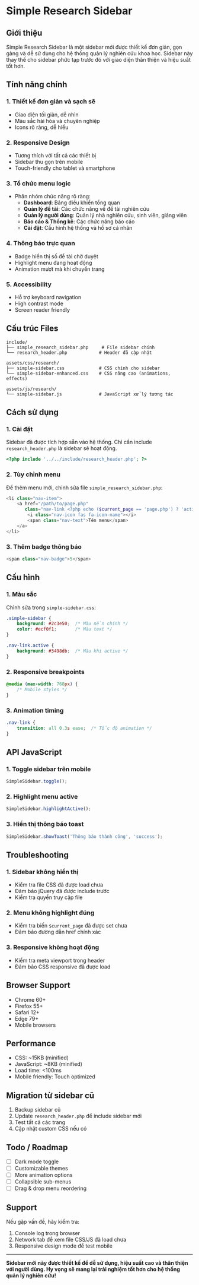 # Simple Research Sidebar

## Giới thiệu

Simple Research Sidebar là một sidebar mới được thiết kế đơn giản, gọn gàng và dễ sử dụng cho hệ thống quản lý nghiên cứu khoa học. Sidebar này thay thế cho sidebar phức tạp trước đó với giao diện thân thiện và hiệu suất tốt hơn.

## Tính năng chính

### 1. Thiết kế đơn giản và sạch sẽ
- Giao diện tối giản, dễ nhìn
- Màu sắc hài hòa và chuyên nghiệp
- Icons rõ ràng, dễ hiểu

### 2. Responsive Design
- Tương thích với tất cả các thiết bị
- Sidebar thu gọn trên mobile
- Touch-friendly cho tablet và smartphone

### 3. Tổ chức menu logic
- Phân nhóm chức năng rõ ràng:
  - **Dashboard**: Bảng điều khiển tổng quan
  - **Quản lý đề tài**: Các chức năng về đề tài nghiên cứu
  - **Quản lý người dùng**: Quản lý nhà nghiên cứu, sinh viên, giảng viên
  - **Báo cáo & Thống kê**: Các chức năng báo cáo
  - **Cài đặt**: Cấu hình hệ thống và hồ sơ cá nhân

### 4. Thông báo trực quan
- Badge hiển thị số đề tài chờ duyệt
- Highlight menu đang hoạt động
- Animation mượt mà khi chuyển trang

### 5. Accessibility
- Hỗ trợ keyboard navigation
- High contrast mode
- Screen reader friendly

## Cấu trúc Files

```
include/
├── simple_research_sidebar.php     # File sidebar chính
└── research_header.php            # Header đã cập nhật

assets/css/research/
├── simple-sidebar.css             # CSS chính cho sidebar
└── simple-sidebar-enhanced.css    # CSS nâng cao (animations, effects)

assets/js/research/
└── simple-sidebar.js              # JavaScript xử lý tương tác
```

## Cách sử dụng

### 1. Cài đặt
Sidebar đã được tích hợp sẵn vào hệ thống. Chỉ cần include `research_header.php` là sidebar sẽ hoạt động.

```php
<?php include '../../include/research_header.php'; ?>
```

### 2. Tùy chỉnh menu
Để thêm menu mới, chỉnh sửa file `simple_research_sidebar.php`:

```php
<li class="nav-item">
    <a href="/path/to/page.php" 
       class="nav-link <?php echo ($current_page == 'page.php') ? 'active' : ''; ?>">
        <i class="nav-icon fas fa-icon-name"></i>
        <span class="nav-text">Tên menu</span>
    </a>
</li>
```

### 3. Thêm badge thông báo
```php
<span class="nav-badge">5</span>
```

## Cấu hình

### 1. Màu sắc
Chỉnh sửa trong `simple-sidebar.css`:

```css
.simple-sidebar {
    background: #2c3e50;  /* Màu nền chính */
    color: #ecf0f1;       /* Màu text */
}

.nav-link.active {
    background: #3498db;  /* Màu khi active */
}
```

### 2. Responsive breakpoints
```css
@media (max-width: 768px) {
    /* Mobile styles */
}
```

### 3. Animation timing
```css
.nav-link {
    transition: all 0.3s ease;  /* Tốc độ animation */
}
```

## API JavaScript

### 1. Toggle sidebar trên mobile
```javascript
SimpleSidebar.toggle();
```

### 2. Highlight menu active
```javascript
SimpleSidebar.highlightActive();
```

### 3. Hiển thị thông báo toast
```javascript
SimpleSidebar.showToast('Thông báo thành công', 'success');
```

## Troubleshooting

### 1. Sidebar không hiển thị
- Kiểm tra file CSS đã được load chưa
- Đảm bảo jQuery đã được include trước
- Kiểm tra quyền truy cập file

### 2. Menu không highlight đúng
- Kiểm tra biến `$current_page` đã được set chưa
- Đảm bảo đường dẫn href chính xác

### 3. Responsive không hoạt động
- Kiểm tra meta viewport trong header
- Đảm bảo CSS responsive đã được load

## Browser Support

- Chrome 60+
- Firefox 55+
- Safari 12+
- Edge 79+
- Mobile browsers

## Performance

- CSS: ~15KB (minified)
- JavaScript: ~8KB (minified)
- Load time: <100ms
- Mobile friendly: Touch optimized

## Migration từ sidebar cũ

1. Backup sidebar cũ
2. Update `research_header.php` để include sidebar mới
3. Test tất cả các trang
4. Cập nhật custom CSS nếu có

## Todo / Roadmap

- [ ] Dark mode toggle
- [ ] Customizable themes
- [ ] More animation options
- [ ] Collapsible sub-menus
- [ ] Drag & drop menu reordering

## Support

Nếu gặp vấn đề, hãy kiểm tra:
1. Console log trong browser
2. Network tab để xem file CSS/JS đã load chưa
3. Responsive design mode để test mobile

---

**Sidebar mới này được thiết kế để dễ sử dụng, hiệu suất cao và thân thiện với người dùng. Hy vọng sẽ mang lại trải nghiệm tốt hơn cho hệ thống quản lý nghiên cứu!**
